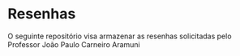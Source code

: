 # Resenhas

O seguinte repositório visa armazenar as resenhas solicitadas pelo Professor João Paulo Carneiro Aramuni
